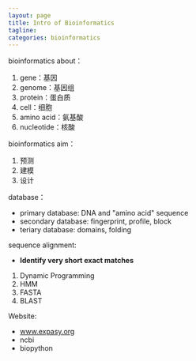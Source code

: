 ```yaml
---
layout: page
title: Intro of Bioinformatics
tagline: 
categories: bioinformatics
---
```



bioinformatics about：

1. gene：基因
2. genome：基因组
3. protein：蛋白质
4. cell：细胞
5. amino acid：氨基酸
6. nucleotide：核酸

bioinformatics aim：

1. 预测
2. 建模
3. 设计

database：

- primary database: DNA and "amino acid" sequence
- secondary database: fingerprint, profile, block
- teriary database: domains, folding

sequence alignment:

- **Identify very short exact matches**

1. Dynamic Programming
2. HMM
3. FASTA
4. BLAST

Website: 

- www.expasy.org
- ncbi
- biopython

